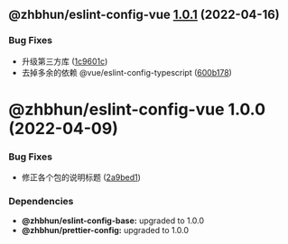 ## @zhbhun/eslint-config-vue [1.0.1](https://github.com/openeagle/standard/compare/@zhbhun/eslint-config-vue@1.0.0...@zhbhun/eslint-config-vue@1.0.1) (2022-04-16)


### Bug Fixes

* 升级第三方库 ([1c9601c](https://github.com/openeagle/standard/commit/1c9601c99c501b8debf9c236199a432860deb6b8))
* 去掉多余的依赖 @vue/eslint-config-typescript ([600b178](https://github.com/openeagle/standard/commit/600b1782068e8c50d3c7e456f83fb998a6c8f792))

# @zhbhun/eslint-config-vue 1.0.0 (2022-04-09)


### Bug Fixes

* 修正各个包的说明标题 ([2a9bed1](https://github.com/openeagle/standard/commit/2a9bed122523945df6b7bb3dcddb117ddf738598))





### Dependencies

* **@zhbhun/eslint-config-base:** upgraded to 1.0.0
* **@zhbhun/prettier-config:** upgraded to 1.0.0
